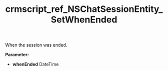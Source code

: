 ﻿---
title: crmscript_ref_NSChatSessionEntity_SetWhenEnded
description: NSChatSessionEntity.SetWhenEnded(DateTime whenEnded)
intellisense: NSChatSessionEntity.SetWhenEnded
keywords: NSChatSessionEntity, GetWhenEnded
so.topic: reference
---

When the session was ended.

**Parameter:** 
 - **whenEnded** DateTime

